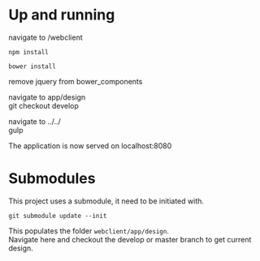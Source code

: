 # Up and running
navigate to /webclient

    npm install  

    bower install  
remove jquery from bower_components  

navigate to app/design  
    git checkout develop  

navigate to ../../  
    gulp  
 
The application is now served on localhost:8080

# Submodules

This project uses a submodule, it need to be initiated with.

    git submodule update --init

This populates the folder `webclient/app/design`.  
Navigate here and checkout the develop or master branch to get current design.  
